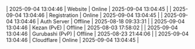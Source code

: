 | 2025-09-04 13:04:46 | Website | Online | 2025-09-04 13:04:45 |
| 2025-09-04 13:04:46 | Registration | Online | 2025-09-04 13:04:45 |
| 2025-09-04 13:04:46 | Auth Server | Offline | 2025-08-18 09:33:31 |
| 2025-09-04 13:04:46 | Kezan (PvE) | Offline | 2025-08-03 17:58:02 |
| 2025-09-04 13:04:46 | Gurubashi (PvP) | Offline | 2025-08-23 21:44:06 |
| 2025-09-04 13:04:46 | Cloudflare | Online | 2025-09-04 13:04:45 |
